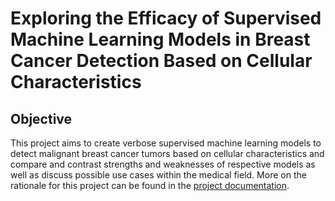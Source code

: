 # Exploring the Efficacy of Supervised Machine Learning Models in Breast Cancer Detection Based on Cellular Characteristics

## Objective
This project aims to create verbose supervised machine learning models to detect malignant breast cancer tumors based on cellular characteristics and compare and contrast strengths and weaknesses of respective models as well as discuss possible use cases within the medical field. More on the rationale for this project can be found in the [project documentation](https://github.com/cdailey2/Breast_Cancer_Detection/blob/main/docs/project_documentation.md).

